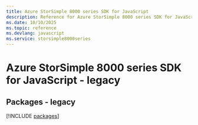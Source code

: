 ```yaml
---
title: Azure StorSimple 8000 series SDK for JavaScript
description: Reference for Azure StorSimple 8000 series SDK for JavaScript
ms.date: 10/10/2025
ms.topic: reference
ms.devlang: javascript
ms.service: storsimple8000series
---
```

# Azure StorSimple 8000 series SDK for JavaScript - legacy
## Packages - legacy
[!INCLUDE [packages](storsimple-8000-series-index.md)]